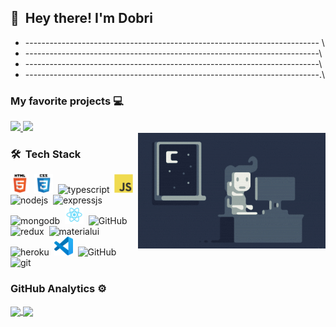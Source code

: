 ## 👋 &nbsp;Hey there! I'm Dobri

* ------------------------------------------------------------------------- \
* -------------------------------------------------------------------------\
* -------------------------------------------------------------------------\
* -------------------------------------------------------------------------.\

### My favorite projects 💻
<a href="https://github.com/DobriJS/mern-socialmedia-client">
   <img align="" src="https://github-readme-stats.vercel.app/api/pin/?username=DobriJS&repo=mern-socialmedia-client&theme=dark&show_owner=true" />
</a> 
<a href="https://github.com/vasilyoshev/homepage-ui">
   <img align="" src="https://github-readme-stats.vercel.app/api/pin/?username=vasilyoshev&repo=homepage-ui&theme=dark&show_owner=true" />
</a>
 <br />

<img alt="Night Coding" src="https://raw.githubusercontent.com/AVS1508/AVS1508/master/assets/Night-Coding.gif" align="right"/>

### 🛠 &nbsp;Tech Stack

<img src="https://raw.githubusercontent.com/devicons/devicon/master/icons/html5/html5-original-wordmark.svg" alt="html5" width="30" height="30" />&nbsp;
<img src="https://raw.githubusercontent.com/devicons/devicon/master/icons/css3/css3-original-wordmark.svg" alt="css3" width="30" height="30" />&nbsp;
<img src="https://upload.wikimedia.org/wikipedia/commons/thumb/4/4c/Typescript_logo_2020.svg/512px-Typescript_logo_2020.svg.png" alt="typescript" width="30" height="30" />&nbsp;
<img src="https://raw.githubusercontent.com/devicons/devicon/master/icons/javascript/javascript-original.svg" alt="javascript" width="30" height="30" />&nbsp;
<img src="https://media.istockphoto.com/vectors/nodejs-vector-logo-backend-programming-in-javascript-server-vector-id1195857274?k=20&m=1195857274&s=170667a&w=0&h=k8oHsv3ehrvhviozLlvhEjGHweiHU7hbBv7bHEkgUqc=" alt="nodejs" width="30" height="30"/>&nbsp;
<img src="https://w7.pngwing.com/pngs/925/447/png-transparent-express-js-node-js-javascript-mongodb-node-js-text-trademark-logo.png" alt="expressjs" width="30" height="30" />&nbsp;
<img src="https://infinapps.com/wp-content/uploads/2018/10/mongodb-logo.png" alt="mongodb" width="30" height="30" />&nbsp;
<img src="https://raw.githubusercontent.com/github/explore/80688e429a7d4ef2fca1e82350fe8e3517d3494d/topics/react/react.png" alt="react" width="30" height="30"/>&nbsp;
<img src="https://daqxzxzy8xq3u.cloudfront.net/wp-content/uploads/2019/04/30123219/react-router-dom-feature-img.jpg" alt="GitHub" width="30px" height="30px" />&nbsp;
<img src="https://seeklogo.com/images/R/redux-logo-9CA6836C12-seeklogo.com.png" alt="redux" width="30" height="30" />&nbsp;
<img src="https://mui.com/static/logo.png" alt="materialui" width="30" height="30" />&nbsp;
<img src="https://logowik.com/content/uploads/images/heroku8748.jpg" alt="heroku" width="30" height="30" />&nbsp;
<img src="https://raw.githubusercontent.com/github/explore/80688e429a7d4ef2fca1e82350fe8e3517d3494d/topics/visual-studio-code/visual-studio-code.png" alt="vs code" width="30px" height="30px" />&nbsp;
<img src="https://github.com/YuriDevAT/YuriDevAT/blob/main/github_.png" alt="GitHub" width="30px" height="30px" />&nbsp;
<img src="https://upload.wikimedia.org/wikipedia/commons/e/e0/Git-logo.svg" alt="git" width="30px" height="30px" />&nbsp;
<br />
### GitHub Analytics ⚙️
<a href="https://github.com/DobriJS">
   <img align="center" src="https://github-readme-stats.vercel.app/api/top-langs/?username=DobriJS&layout=compact&theme=dark" />
</a>
<a href="https://github.com/DobriJS">
  <img align="center" src="https://github-readme-stats.vercel.app/api?username=DobriJS&show_icons=true&theme=dark&include_all_commits=true&count_private=true" />
</a>  


